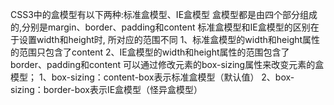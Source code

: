 CSS3中的盒模型有以下两种:标准盒模型、IE盒模型
盒模型都是由四个部分组成的,分别是margin、border、padding和content
标准盒模型和IE盒模型的区别在于设置width和height时, 所对应的范围不同
1、标准盒模型的width和height属性的范围只包含了content
2、IE盒模型的width和height属性的范围包含了border、padding和content
可以通过修改元素的box-sizing属性来改变元素的盒模型；
1、box-sizing：content-box表示标准盒模型（默认值）
2、box-sizing：border-box表示IE盒模型（怪异盒模型）
